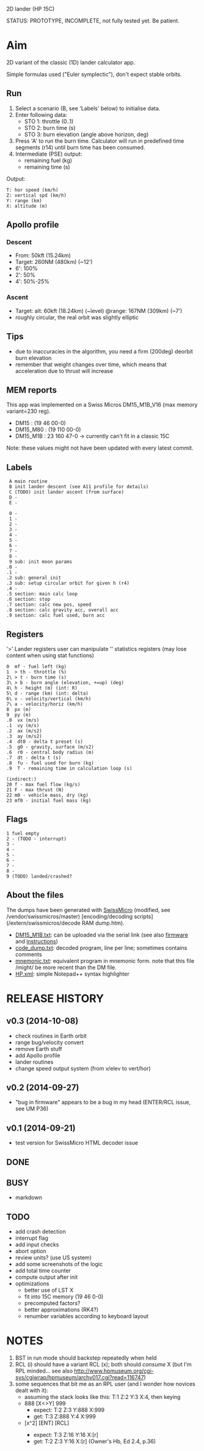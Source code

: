 2D lander (HP 15C)

STATUS: PROTOTYPE, INCOMPLETE, not fully tested yet. Be patient.

# Aim

2D variant of the classic (1D) lander calculator app.

Simple formulas used ("Euler symplectic"), don't expect stable orbits.

## Run
1. Select a scenario (B, see 'Labels' below) to initialise data.
1. Enter following data:
   - STO 1: throttle (0..1)
   - STO 2: burn time (s)
   - STO 3: burn elevation (angle above horizon, deg)
1. Press 'A' to run the burn time. Calculator will run in predefined time segments (r14) 
until burn time has been consumed.
1. Intermediate (PSE) output:
   - remaining fuel (kg)
   - remaining time (s)

Output:

    T: hor speed (km/h)
    Z: vertical spd (km/h)
    Y: range (km)
    X: altitude (m)

## <a name="A11">Apollo profile</a>

### Descent 
* From: 50kft (15.24km)
* Target: 260NM (480km) (~12')
* 6': 100%
* 2': 50%
* 4': 50%-25%
      
### Ascent
* Target: alt: 60kft (18.24km) (~level) @range: 167NM (309km) (~7')
* roughly circular, the real orbit was slightly elliptic

## Tips
* due to inaccuracies in the algorithm, you need a firm (200deg) deorbit burn elevation
* remember that weight changes over time, which means that acceleration due to thrust will increase
      
## MEM reports

This app was implemented on a Swiss Micros DM15_M1B_V16 (max memory variant=230 reg).

* DM15     : (19  46 00-0)
* DM15_M80 : (19 110 00-0)
* DM15_M1B :  23 160 47-0 -> currently can't fit in a classic 15C

Note: these values might not have been updated with every latest commit.

## Labels

     A main routine
     B init lander descent (see A11 profile for details)
     C (TODO) init lander ascent (from surface)
     D -
     E -
     
     0 -
     1 -
     2 -
     3 -
     4 -
     5 -
     6 -
     7 -
     8 -
     9 sub: init moon params
    .0 -
    .1 -
    .2 sub: general init
    .3 sub: setup circular orbit for given h (r4)
    .4 -
    .5 section: main calc loop
    .6 section: stop
    .7 section: calc new pos, speed
    .8 section: calc gravity acc, overall acc
    .9 section: calc fuel used, burn acc

## Registers

'>' Lander registers user can manipulate
'\' statistics registers (may lose content when using stat functions)

    0  mf - fuel left (kg)
    1  > th - throttle (%)
    2\ > t - burn time (s)
    3\ > b - burn angle (elevation, +=up) (deg)
    4\ h - height (m) (int: R)
    5\ d - range (km) (int: delta)
    6\ v - velocity/vertical (km/h)
    7\ a - velocity/horiz (km/h)
    8  px (m)
    9  py (m)
    .0  vx (m/s)
    .1  vy (m/s)
    .2  ax (m/s2)
    .3  ay (m/s2)
    .4  dt0 - delta t preset (s)
    .5  g0 - gravity, surface (m/s2)
    .6  r0 - central body radius (m)
    .7  dt - delta t (s)
    .8  fu - fuel used for burn (kg)
    .9  T - remaining time in calculation loop (s)
      
    (indirect:)
    20 f - max fuel flow (kg/s)
    21 F - max thrust (N)
    22 m0 - vehicle mass, dry (kg)
    23 mf0 - initial fuel mass (kg)

## Flags

    1 fuel empty
    2 - (TODO - interrupt)
    3 -
    4 -
    5 -
    6 -
    7 -
    8 -
    9 (TODO) landed/crashed?
 
## About the files

The dumps have been generated with [SwissMicro](http://www.swissmicros.com/) (modified, see  /vendor/swissmicros/master) [encoding/decoding scripts](/extern/swissmicros/decode RAM dump.htm).
- [DM15_M1B.txt](DM15_M1B.txt): can be uploaded via the serial link (see also [firmware](extern/swissmicros/firmware.txt) and [instructions](extern/swissmicros/instructions.php.txt))
- [code_dump.txt](code_dump.txt): decoded program, line per line; sometimes contains comments
- [mnemonic.txt](mnemonic.txt): equivalent program in mnemonic form. note that this file /might/ be more recent than the DM file.
- [HP.xml](HP.xml): simple Notepad++ syntax highlighter

# RELEASE HISTORY

## v0.3 (2014-10-08)
- check routines in Earth orbit
- range bug/velocity convert
- remove Earth stuff
- add Apollo profile
- lander routines
- change speed output system (from v/elev to vert/hor)

## v0.2 (2014-09-27)
- "bug in firmware" appears to be a bug in my head (ENTER/RCL issue, see UM P36)

## v0.1 (2014-09-21)
- test version for SwissMicro HTML decoder issue

## DONE

## BUSY
- markdown

## TODO

- add crash detection
- interrupt flag
- add input checks
- abort option
- review units? (use US system)
- add some screenshots of the logic
- add total time counter
- compute output after init
- optimizations
   - better use of LST X
   - fit into 15C memory (19 46 0-0)
   - precomputed factors?
   - better approximations (RK4?)
   - renumber variables according to keyboard layout

# NOTES
1. BST in run mode should backstep repeatedly when held
1. RCL (i) should have a variant RCL (x); both should *consume* X (but I'm RPL minded... see also http://www.hpmuseum.org/cgi-sys/cgiwrap/hpmuseum/archv017.cgi?read=116747)
1. some sequences that bit me as an RPL user (and I wonder how novices dealt with it):
   - assuming the stack looks like this: T:1 Z:2 Y:3 X:4, then keying
   - 888 [X<>Y] 999 
      - expect:  T:2 Z:3   Y:888 X:999
      - get:     T:3 Z:888 Y:4   X:999
   - [x^2] [ENT] [RCL] <r> 
      - expect:  T:3 Z:16 Y:16 X:[r] 
      - get:     T:2 Z:3  Y:16 X:[r] (Owner's Hb, Ed 2.4, p.36)
